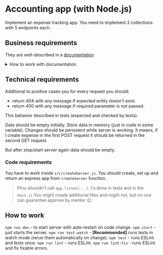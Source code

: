# Accounting app (with Node.js)

Implement an expense tracking app.
You need to implement 2 collections with 5 endpoints each.

## Business requirements
They are well-described in a [documentation](https://app.swaggerhub.com/apis/YURIIHOLIUK_1/Accounting-App/1.0.0)
<details>
  <summary>How to work with documentation</summary>

  If you open endpoint you will see request params, body. As well as expected response.
  Also, you can use `Try it out` and then `Execute` button to send the request to the mock server.
  It will send you demo response.

  You can hide unneeded code editor:
  ![hide documentation code editor](./docs/swagger_initial.png)
  Result:
  ![result documentation](docs/swagger_result.png)
</details>

## Technical requirements

Additional to positive cases you for every request you should:
- return 404 with any message if expected entity doesn't exist.
- return 400 with any message if required parameter is not passed.

This behavior described in tests (expected and checked by tests).

Data should be empty initially. Store data in memory (just in code in some variable).
Changes should be persistent while server is working.
It means, if I create expense in the first POST request it should be returned in the second GET request.

But after stop/start server again data should be empty.

### Code requirements
You have to work inside `src/createServer.js`.
You should create, set up and return an express app from `createServer` function.
> ❗️You shouldn't call `app.listen(...)`. I's done in tests and in the `main.js`
You might create additional files and might not, but no one can guarantee approve by mentor 😉.

## How to work
`npm run dev` - to start server with auto-restart on code change.
`npm start` - just starts the server.
`npm run test:watch` - **[Recommended]** runs tests in watch mode (rerun them automatically on change).
`npm test` - runs ESLint and tests once.
`npm run lint` - runs ESLint.
`npm run lint:fix` - runs ESLint and fix fixable errors.
